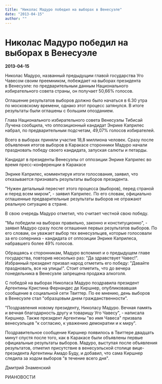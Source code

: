 ```yaml
---
title: "Николас Мадуро победил на выборах в Венесуэле"
date: "2013-04-15"
author: ""
---
```


# Николас Мадуро победил на выборах в Венесуэле

**2013-04-15** 

Николас Мадуро, названный предыдущим главой государства Уго Чавесом своим преемником, побеждает на выборах президента в Венесуэле: по предварительным данным Национального избирательного совета страны, он получает 50,66% голосов.

Оглашение результатов выборов должно было начаться в 6.30 утра по московскому времени, однако этот процесс затянулся. В итоге результаты были оглашены с большим опозданием.

Глава Национального избирательного совета Венесуэлы Тибисай Лучена сообщила, что оппозиционный кандидат Энрике Каприлес набрал, по предварительным подсчетам, 49,07% голосов избирателей.

Всего в выборах приняли участие 18,8 миллиона человек. Сразу после объявления итогов выборов в Каракасе сторонники Мадуро начали праздновать победу своего кандидата, запуская салюты и петарды.

Кандидат в президенты 	Венесуэлы от оппозиции Энрике Каприлес 	во время пресс-конференции в Каракасе

Энрике Каприлес, комментируя итоги голосования, заявил, что отказывается признавать результаты выборов президента.

"Нужен детальный пересчет этого процесса (выборов), перед страной и перед всем миром", - заявил Каприлес. По его словам, официально оглашенные предварительные результаты выборов не отражают реальную ситуацию в стране.

В свою очередь Мадуро отметил, что считает честной свою победу.

"Мы победили на выборах правильно, законно и конституционно", - заявил Мадуро сразу после оглашения первых результатов выборов. По его словам, он уважает выбор тех венесуэльцев, которые голосовали за его соперника - кандидата от оппозиции Энрике Каприлеса, набравшего более 49% голосов.

Обращаясь к сторонникам, Мадуро вспомнил и о предыдущем главе государства, повторив несколько раз: "Да здравствует Чавес!". Избранный президент призвал народ отметить его победу: "Давайте праздновать, все на улицы!". Стоит отметить, что до вечера понедельника в Венесуэле запрещена продажа алкоголя.

С победой на выборах Николаса Мадуро поздравила президент Аргентины Кристина Фернандес де Киршнер, опубликовавшая сообщение в социальной сети Твиттер. По ее мнению, день выборов в Венесуэле стал "образцовым днем гражданственности".

"Поздравления новому президенту, Николасу Мадуро. Вечная память и вечная благодарность другу и товарищу Уго Чавесу", - написала Киршнер. Также президент Аргентины "во имя Чавеса" призвала венесуэльцев "к согласию, к уважению демократии и к миру".

Поздравительное сообщение Киршнер появилось в Твиттере двадцать минут спустя после того, как в Каракасе были объявлены первые официальные результаты выборов. Мадуро, выступая после объявления результатов, отметил присутствие в венесуэльской столице вице-президента Аргентины Амадо Буду, и добавил, что сама Киршнер следила за ходом выборов "в течение всего дня".

Дмитрий Знаменский

РИАНОВОСТИ